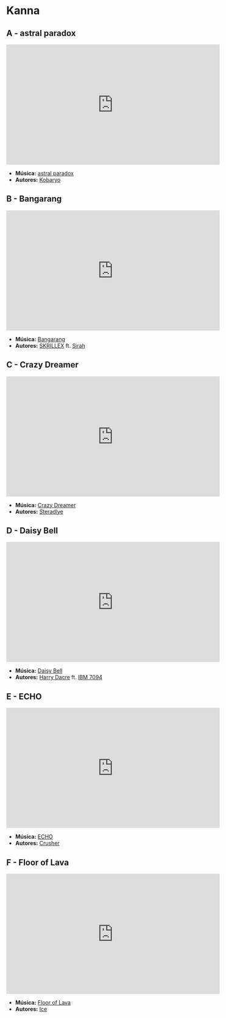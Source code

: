 # Kanna
## A - astral paradox
<iframe width="560" height="315" src="https://www.youtube.com/embed/USKYZwu02kw?si=Emw0CPRXVXDbg4Pz" title="YouTube video player" frameborder="0" allow="accelerometer; autoplay; clipboard-write; encrypted-media; gyroscope; picture-in-picture; web-share" referrerpolicy="strict-origin-when-cross-origin" allowfullscreen></iframe>

- **Música:** [astral paradox](../Músicas/astral%20paradox.md)
- **Autores:** [Kobaryo](../Autores/Kobaryo.md)

## B - Bangarang 
<iframe width="560" height="315" src="https://www.youtube.com/embed/YJVmu6yttiw?si=a7MRtejTK6WUSz1m" title="YouTube video player" frameborder="0" allow="accelerometer; autoplay; clipboard-write; encrypted-media; gyroscope; picture-in-picture; web-share" referrerpolicy="strict-origin-when-cross-origin" allowfullscreen></iframe>

- **Música:** [Bangarang](../Músicas/Bangarang.md)
- **Autores:** [SKRILLEX](../Autores/SKRILLEX.md) ft. [Sirah](../Autores/Sirah.md)
## C - Crazy Dreamer
<iframe width="560" height="315" src="https://www.youtube.com/embed/E2kcfqJXCvU?si=1QywA-yz3s3K80fv" title="YouTube video player" frameborder="0" allow="accelerometer; autoplay; clipboard-write; encrypted-media; gyroscope; picture-in-picture; web-share" referrerpolicy="strict-origin-when-cross-origin" allowfullscreen></iframe>

- **Música:** [Crazy Dreamer](../Músicas/Crazy%20Dreamer.md)
- **Autores:** [Steradlye](../Autores/Steradlye.md)
## D - Daisy Bell
<iframe width="560" height="315" src="https://www.youtube.com/embed/41U78QP8nBk?si=vvctVJsLBWIr0tme" title="YouTube video player" frameborder="0" allow="accelerometer; autoplay; clipboard-write; encrypted-media; gyroscope; picture-in-picture; web-share" referrerpolicy="strict-origin-when-cross-origin" allowfullscreen></iframe>

- **Música:** [Daisy Bell](../Músicas/Daisy%20Bell.md)
- **Autores:** [Harry Dacre](../Autores/Harry%20Dacre.md) ft. [IBM 7094](../Autores/IBM%207094.md)

## E - ECHO
<iframe width="560" height="315" src="https://www.youtube.com/embed/cQKGUgOfD8U?si=KD1L6fP9GZI7hklE" title="YouTube video player" frameborder="0" allow="accelerometer; autoplay; clipboard-write; encrypted-media; gyroscope; picture-in-picture; web-share" referrerpolicy="strict-origin-when-cross-origin" allowfullscreen></iframe>

- **Música:** [ECHO](../Músicas/ECHO.md)
- **Autores:** [Crusher](../Autores/Crusher.md)
## F - Floor of Lava
<iframe width="560" height="315" src="https://www.youtube.com/embed/iWGewj9AHuI?si=W5xzsURcgVDIGIf_" title="YouTube video player" frameborder="0" allow="accelerometer; autoplay; clipboard-write; encrypted-media; gyroscope; picture-in-picture; web-share" referrerpolicy="strict-origin-when-cross-origin" allowfullscreen></iframe>

- **Música:** [Floor of Lava](Floor%20of%20Lava)
- **Autores:** [Ice](Ice)